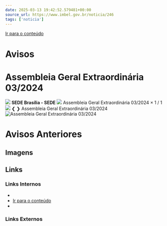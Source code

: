 ```yaml
---
date: 2025-03-13 19:42:52.579481+00:00
source_url: https://www.imbel.gov.br/noticia/246
tags: ['noticia']
---
```


[](https://www.imbel.gov.br/noticia/246)
[Ir para o conteúdo](https://www.imbel.gov.br/noticia/246#conteudo)
# Avisos
# Assembleia Geral Extraordinária 03/2024
![](https://www.imbel.gov.br/storage/noticias/1720636454.jpg)
**SEDE Brasília - SEDE**
![](https://www.imbel.gov.br/storage/noticias/1720636454.jpg)
Assembleia Geral Extraordinária 03/2024
×
1 / 1
![](https://www.imbel.gov.br/storage/noticias/1720636454.jpg)
❮ ❯
Assembleia Geral Extraordinária 03/2024
![Assembleia Geral Extraordinária 03/2024](https://www.imbel.gov.br/storage/noticias/1720636454.jpg)
# Avisos Anteriores
[ ](https://www.imbel.gov.br/noticia/246#home)


## Imagens



## Links

### Links Internos

- [](https://www.imbel.gov.br/noticia/246)
- [Ir para o conteúdo](https://www.imbel.gov.br/noticia/246#conteudo)
- [](https://www.imbel.gov.br/noticia/246#home)

### Links Externos


